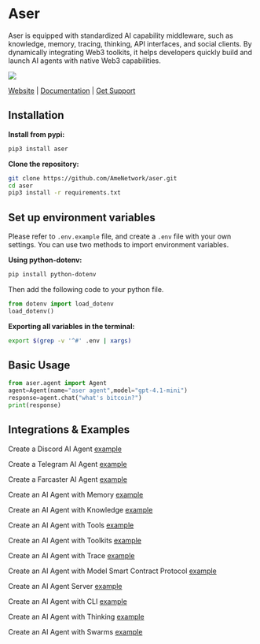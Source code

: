 # Aser

Aser is equipped with standardized AI capability middleware, such as knowledge, memory, tracing, thinking, API interfaces, and social clients. By dynamically integrating Web3 toolkits, it helps developers quickly build and launch AI agents with native Web3 capabilities.

![](./examples/images/architecture.png)

[Website](https://ame.network) | [Documentation](https://docs.ame.network/aser/overview) | [Get Support](https://t.me/hello_rickey) 

## Installation

**Install from pypi:**

```bash
pip3 install aser
```

**Clone the repository:**

```bash
git clone https://github.com/AmeNetwork/aser.git
cd aser
pip3 install -r requirements.txt
```

## Set up environment variables

Please refer to `.env.example` file, and create a `.env` file with your own settings. You can use two methods to import environment variables.

**Using python-dotenv:**

```bash
pip install python-dotenv
```

Then add the following code to your python file.

```python
from dotenv import load_dotenv
load_dotenv()
```

**Exporting all variables in the terminal:**

```bash
export $(grep -v '^#' .env | xargs)
```
## Basic Usage
```python
from aser.agent import Agent
agent=Agent(name="aser agent",model="gpt-4.1-mini")
response=agent.chat("what's bitcoin?")
print(response)
```

## Integrations & Examples

Create a Discord AI Agent [example](./examples/agent_discord.py)

Create a Telegram AI Agent [example](./examples/agent_telegram.py)

Create a Farcaster AI Agent [example](./examples/agent_farcaster.py)

Create an AI Agent with Memory [example](./examples/agent_memory.py)

Create an AI Agent with Knowledge [example](./examples/agent_knowledge.py)          

Create an AI Agent with Tools [example](./examples/agent_tools.py)  

Create an AI Agent with Toolkits [example](./examples/agent_toolkits.py)

Create an AI Agent with Trace [example](./examples/agent_trace.py)

Create an AI Agent with Model Smart Contract Protocol [example](./examples/agent_mscp.py)

Create an AI Agent Server [example](./examples/agent_server.py)

Create an AI Agent with CLI [example](./examples/agent_cli.py)

Create an AI Agent with Thinking [example](./examples/agent_thinking.py)

Create an AI Agent with Swarms [example](./examples/aser_swarms.py)

